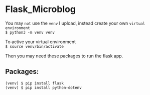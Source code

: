 # Flask_Microblog
You may `not` use the `venv` I upload, instead create your own `virtual environment`        
```$ python3 -m venv venv```              

To active your virtual environment      
```$ source venv/bin/activate```        

Then you may need these packages to run the flask app.
## Packages:
```
(venv) $ pip install flask
(venv) $ pip install python-dotenv
```
